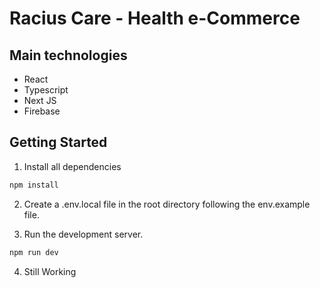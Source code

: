 # Racius Care - Health e-Commerce

## Main technologies

- React
- Typescript
- Next JS
- Firebase 

## Getting Started

1. Install all dependencies
```bash
npm install
```

2. Create a .env.local file in the root directory following the 
env.example file.

3. Run the development server.

```bash
npm run dev
```

4. Still Working